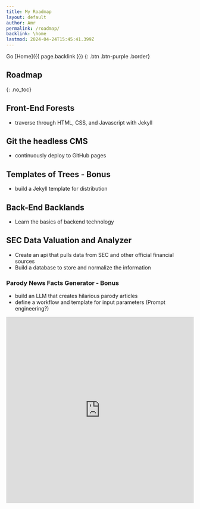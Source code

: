 ```yaml
---
title: My Roadmap
layout: default
author: Amr
permalink: /roadmap/
backlink: \home
lastmod: 2024-04-24T15:45:41.399Z
---
```


Go [Home]({{ page.backlink }})
{: .btn .btn-purple .border}

## Roadmap
{: .no_toc}

## Front-End Forests
- traverse through HTML, CSS, and Javascript with Jekyll 
## Git the headless CMS
- continuously deploy to GitHub pages
## Templates of Trees - Bonus
- build a Jekyll template for distribution

## Back-End Backlands
- Learn the basics of backend technology
## SEC Data Valuation and Analyzer
- Create an api that pulls data from SEC and other official financial sources
- Build a database to store and normalize the information
### Parody News Facts Generator - Bonus
- build an LLM that creates hilarious parody articles
- define a workflow and template for input parameters (Prompt engineering?)

<iframe src="https://roadmap.sh/r/embed?id=662539e2e699ec2b9b3873ab" width="100%" height="500px" frameBorder="0"></iframe>